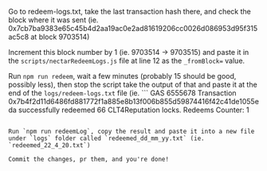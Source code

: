 
Go to redeem-logs.txt, take the last transaction hash there, and check the block where it was sent
(ie. 0x7cb7ba9383e65c45b4d2aa19ac0e2ad81619206cc0026d086953d95f315ac5c8 at block 9703514)

Increment this block number by 1 (ie. 9703514 -> 9703515) and paste it in the `scripts/nectarRedeemLogs.js` file at line 12 as the `_fromBlock=` value.

Run `npm run redeem`, wait a few minutes (probably 15 should be good, possibly less), then stop the script take the output of that and paste it at the end of the `logs/redeem-logs.txt` file
(ie. ```
GAS 6555678
Transaction 0x7b4f2d11d6486fd881772f1a885e8b13f006b855d59874416f42c41de1055eda successfully redeemed 66 CLT4Reputation locks.
Redeems Counter: 1
```)

Run `npm run redeemLog`, copy the result and paste it into a new file under `logs` folder called `redeemed_dd_mm_yy.txt` (ie. `redeemed_22_4_20.txt`)

Commit the changes, pr them, and you're done!